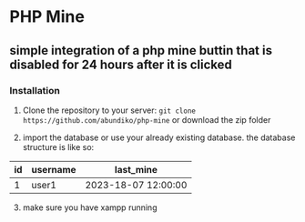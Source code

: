 # PHP Mine
## simple integration of a php mine buttin that is disabled for 24 hours after it is clicked

### Installation
1. Clone the repository to your server: `git clone https://github.com/abundiko/php-mine` or download the zip folder

2. import the database or use your already existing database. the     database structure is like so: <br>


  | id       | username | last_mine               |
  | -------- | -------- | ----------------------- |
  | 1        | user1    | 2023-18-07 12:00:00     |

3. make sure you have xampp running
